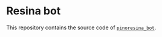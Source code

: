 # Resina bot

This repository contains the source code of [`pinoresina_bot`](https://t.me/pinoresina_bot 'Resina bot on Telegram').
